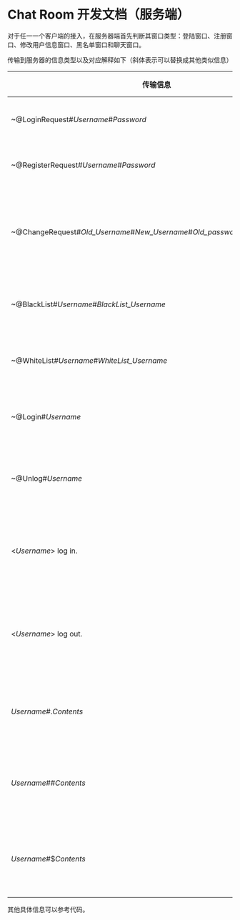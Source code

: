 # Chat Room 开发文档（服务端）

对于任一一个客户端的接入，在服务器端首先判断其窗口类型：登陆窗口、注册窗口、修改用户信息窗口、黑名单窗口和聊天窗口。

传输到服务器的信息类型以及对应解释如下（斜体表示可以替换成其他类似信息）

| 传输信息                                                     | 意义             |
| ------------------------------------------------------------ | ---------------- |
| ~@LoginRequest#*Username*#*Password*                         | 登陆请求         |
| ~@RegisterRequest#*Username*#*Password*                      | 注册请求         |
| ~@ChangeRequest#*Old_Username*#*New_Username*#*Old_password*#*New_Password*# | 修改用户信息请求 |
| ~@BlackList#*Username*#*BlackList_Username*                  | 加入黑名单       |
| ~@WhiteList#*Username*#*WhiteList_Username*                  | 移除黑名单       |
| ~@Login#*Username*                                           | 连接服务器       |
| ~@Unlog#*Username*                                           | 与服务器断开     |
| <*Username*> log in.                                         | 连接服务器提示   |
| <*Username*> log out.                                        | 与服务器断开提示 |
| *Username*#.*Contents*                                       | 用户发送文字     |
| *Username*##*Contents*                                       | 用户发送jpg图片  |
| *Username*#$*Contents*                                       | 用户发送png图片  |

其他具体信息可以参考代码。